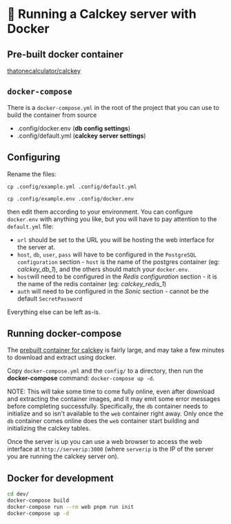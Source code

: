 # 🐳 Running a Calckey server with Docker

## Pre-built docker container
[thatonecalculator/calckey](https://hub.docker.com/r/thatonecalculator/calckey)

## `docker-compose`

There is a `docker-compose.yml` in the root of the project that you can use to build the container from source

- .config/docker.env (**db config settings**)
- .config/default.yml (**calckey server settings**)

## Configuring

Rename the files:

`cp .config/example.yml .config/default.yml`

`cp .config/example.env .config/docker.env`

then edit them according to your environment.
You can configure `docker.env` with anything you like, but you will have to pay attention to the `default.yml` file:
- `url` should be set to the URL you will be hosting the web interface for the server at.
- `host`, `db`, `user`, `pass` will have to be configured in the `PostgreSQL configuration` section - `host` is the name of the postgres container (eg: *calckey_db_1*), and the others should match your `docker.env`.
- `host`will need to be configured in the *Redis configuration* section - it is the name of the redis container (eg: *calckey_redis_1*)
- `auth` will need to be configured in the *Sonic* section - cannot be the default `SecretPassword`

Everything else can be left as-is.

## Running docker-compose

The [prebuilt container for calckey](https://hub.docker.com/r/thatonecalculator/calckey) is fairly large, and may take a few minutes to download and extract using docker.

Copy `docker-compose.yml` and the `config/` to a directory, then run the **docker-compose** command:
`docker-compose up -d`.

NOTE: This will take some time to come fully online, even after download and extracting the container images, and it may emit some error messages before completing successfully. Specifically, the `db` container needs to initialize and so isn't available to the `web` container right away. Only once the `db` container comes online does the `web` container start building and initializing the calckey tables.

Once the server is up you can use a web browser to access the web interface at `http://serverip:3000` (where `serverip` is the IP of the server you are running the calckey server on).

## Docker for development

```sh
cd dev/
docker-compose build
docker-compose run --rm web pnpm run init
docker-compose up -d
```
